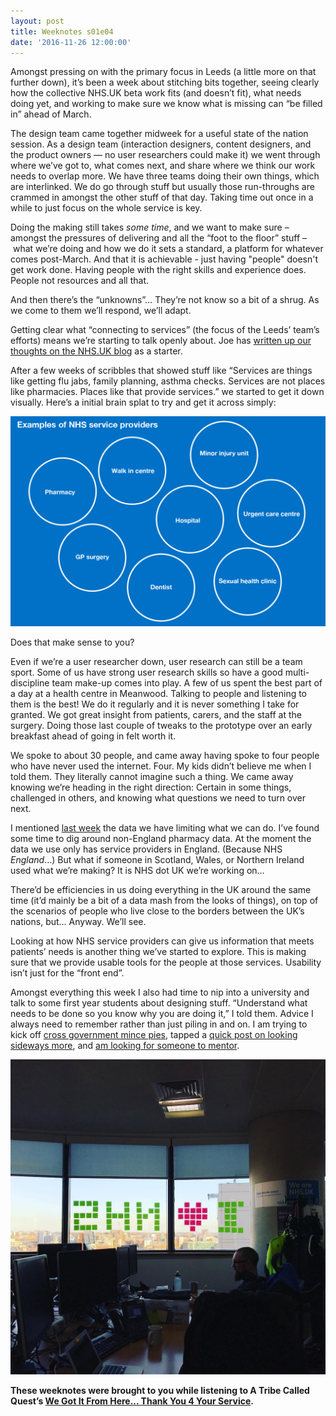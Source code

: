 ```yaml
---
layout: post
title: Weeknotes s01e04
date: '2016-11-26 12:00:00'
---
```

Amongst pressing on with the primary focus in Leeds (a little more on that further down), it’s been a week about stitching bits together, seeing clearly how the collective NHS.UK beta work fits (and doesn’t fit), what needs doing yet, and working to make sure we know what is missing can “be filled in” ahead of March.

The design team came together midweek for a useful state of the nation session. As a design team (interaction designers, content designers, and the product owners — no user researchers could make it) we went through where we’ve got to, what comes next, and share where we think our work needs to overlap more. We have three teams doing their own things, which are interlinked. We do go through stuff but usually those run-throughs are crammed in amongst the other stuff of that day. Taking time out once in a while to just focus on the whole service is key.

Doing the making still takes *some time*, and we want to make sure – amongst the pressures of delivering and all the “foot to the floor” stuff – what we’re doing and how we do it sets a standard, a platform for whatever comes post-March. And that it is achievable - just having "people" doesn't get work done. Having people with the right skills and experience does. People not resources and all that.

And then there’s the “unknowns”… They’re not know so a bit of a shrug. As we come to them we’ll respond, we’ll adapt.

Getting clear what “connecting to services” (the focus of the Leeds’ team’s efforts) means we’re starting to talk openly about. Joe has [written up our thoughts on the NHS.UK blog](//transformation.blog.nhs.uk/connecting-people-to-services) as a starter.

After a few weeks of scribbles that showed stuff like “Services are things like getting flu jabs, family planning, asthma checks. Services are not places like pharmacies. Places like that provide services.” we started to get it down visually. Here’s a initial brain splat to try and get it across simply:

![](/assets/25-11-2016-nhs-beta-cts.gif)

Does that make sense to you?

Even if we’re a user researcher down, user research can still be a team sport. Some of us have strong user research skills so have a good multi-discipline team make-up comes into play. A few of us spent the best part of a day at a health centre in Meanwood. Talking to people and listening to them is the best! We do it regularly and it is never something I take for granted. We got great insight from patients, carers, and the staff at the surgery. Doing those last couple of tweaks to the prototype over an early breakfast ahead of going in felt worth it.

We spoke to about 30 people, and came away having spoke to four people who have never used the internet. Four. My kids didn’t believe me when I told them. They literally cannot imagine such a thing. We came away knowing we’re heading in the right direction: Certain in some things, challenged in others, and knowing what questions we need to turn over next.

I mentioned [last week](/weeknotes-s01e03/) the data we have limiting what we can do. I’ve found some time to dig around non-England pharmacy data. At the moment the data we use only has service providers in England. (Because NHS *England*…) But what if someone in Scotland, Wales, or Northern Ireland used what we’re making? It is NHS dot UK we’re working on…

There’d be efficiencies in us doing everything in the UK around the same time (it’d mainly be a bit of a data mash from the looks of things), on top of the scenarios of people who live close to the borders between the UK’s nations, but… Anyway. We’ll see.

Looking at how NHS service providers can give us information that meets patients’ needs is another thing we’ve started to explore. This is making sure that we provide usable tools for the people at those services. Usability isn’t just for the “front end”.

Amongst everything this week I also had time to nip into a university and talk to some first year students about designing stuff. “Understand what needs to be done so you know why you are doing it,” I told them. Advice I always need to remember rather than just piling in and on. I am trying to kick off [cross government mince pies](//twitter.com/ermlikeyeah/status/801850064251604992), tapped a [quick post on looking sideways more](/look-sideways-more/), and [am looking for someone to mentor](/mentor-offer-redux/).

![](/assets/25-11-2016-i-heart-nhs.jpg)

**These weeknotes were brought to you while listening to A Tribe Called Quest’s [We Got It From Here... Thank You 4 Your Service](//open.spotify.com/album/3WvQpufOsPzkZvcSuynCf3).**
